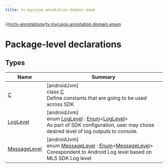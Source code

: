 ```yaml
---
title: tv.mycujoo.annotation.domain.enum
---
```

//[mcls-annotations](../../index.html)/[tv.mycujoo.annotation.domain.enum](index.html)



# Package-level declarations



## Types


| Name | Summary |
|---|---|
| [C](-c/index.html) | [androidJvm]<br>class [C](-c/index.html)<br>Define constants that are going to be used across SDK |
| [LogLevel](-log-level/index.html) | [androidJvm]<br>enum [LogLevel](-log-level/index.html) : [Enum](https://kotlinlang.org/api/latest/jvm/stdlib/kotlin/-enum/index.html)&lt;[LogLevel](-log-level/index.html)&gt; <br>As part of SDK configuration, user may chose desired level of log outputs to console. |
| [MessageLevel](-message-level/index.html) | [androidJvm]<br>enum [MessageLevel](-message-level/index.html) : [Enum](https://kotlinlang.org/api/latest/jvm/stdlib/kotlin/-enum/index.html)&lt;[MessageLevel](-message-level/index.html)&gt; <br>Corespondent to Android Log level based on MLS SDK Log level |

